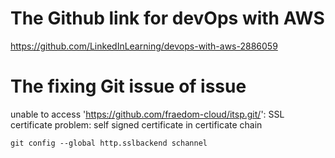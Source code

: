 # The Github link for devOps with AWS

https://github.com/LinkedInLearning/devops-with-aws-2886059

# The fixing Git issue of issue

unable to access 'https://github.com/fraedom-cloud/itsp.git/': SSL certificate problem: self signed certificate in certificate chain

```
git config --global http.sslbackend schannel
```
